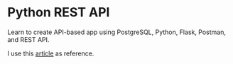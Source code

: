 # Python REST API

Learn to create API-based app using PostgreSQL, Python, Flask, Postman, and REST API.

I use this [article](https://www.codementor.io/@johnfemi/how-to-build-restful-apis-with-python-and-flask-fh5x7zjrx) as reference.